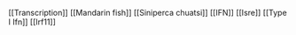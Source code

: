 [[Transcription]]
[[Mandarin fish]]
[[Siniperca chuatsi]]
[[IFN]]
[[Isre]]
[[Type I Ifn]]
[[Irf11]]
